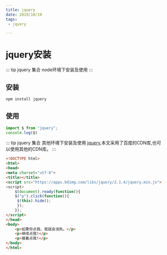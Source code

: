 ```yaml
--- 
title: jquery
date: 2019/10/10
tags: 
 - jquery

---
```

# jquery安装

::: tip jquery 集合
node环境下安装及使用
:::
## 安装
```sh
npm install jquery
```
## 使用

```js
import $ from "jquery";
console.log($)
```
::: tip jquery 集合
其他环境下安装及使用 [jquery](https://jquery.com/download/),本文采用了百度的CDN库,也可以使用其他的CDN库。
:::

```html
<!DOCTYPE html>
<html>
<head>
<meta charset="utf-8">
<title></title>
<script src="https://apps.bdimg.com/libs/jquery/2.1.4/jquery.min.js">
<script>
    $(document).ready(function(){
    $("p").click(function(){
     $(this).hide();
     });
    });
</script>
</head>
<body>
    <p>如果你点我，我就会消失。</p>
    <p>继续点我!</p>
    <p>接着点我!</p>
</body>
</html>

```
